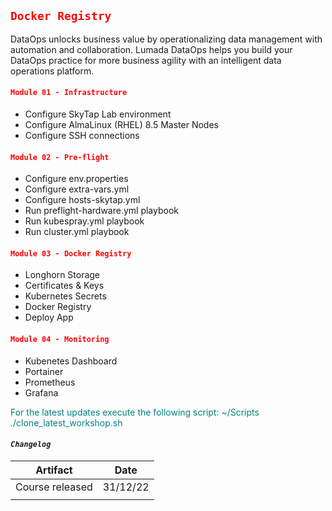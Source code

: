 ## <font color='red'>`Docker Registry`</font>
DataOps unlocks business value by operationalizing data management with automation and collaboration. Lumada DataOps helps you build your DataOps practice for more business agility with an intelligent data operations platform.

#### <font color='red'>`Module 01 - Infrastructure` </font>
* Configure SkyTap Lab environment
* Configure AlmaLinux (RHEL) 8.5 Master Nodes
* Configure SSH connections

#### <font color='red'>`Module 02 - Pre-flight `</font>
* Configure env.properties
* Configure extra-vars.yml
* Configure hosts-skytap.yml
* Run preflight-hardware.yml playbook
* Run kubespray.yml playbook
* Run cluster.yml playbook

#### <font color='red'>`Module 03 - Docker Registry `</font>
* Longhorn Storage
* Certificates & Keys
* Kubernetes Secrets
* Docker Registry
* Deploy App

#### <font color='red'>`Module 04 - Monitoring `</font>
* Kubenetes Dashboard
* Portainer
* Prometheus
* Grafana

<font color='teal'>For the latest updates execute the following script: ~/Scripts ./clone_latest_workshop.sh </font>

#### <em>` Changelog `</em>

| Artifact        | Date     |
| --------------- | -------- |
| Course released | 31/12/22 |
|                 |          |
